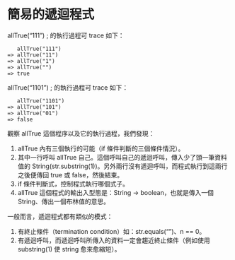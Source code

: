 # 簡易的遞迴程式

allTrue(“111”) ; 的執行過程可 trace 如下：

       allTrue("111")
    => allTrue("11")
    => allTrue("1")
    => allTrue("")
    => true

allTrue(“1101”) ; 的執行過程可 trace 如下：

       allTrue("1101")
    => allTrue("101")
    => allTrue("01")
    => false

觀察 allTrue 這個程序以及它的執行過程，我們發現：

1. allTrue 內有三個執行的可能（if 條件判斷的三個條件情況）。
2. 其中一行呼叫 allTrue 自己。這個呼叫自己的遞迴呼叫，傳入少了頭一筆資料值的 String(str.substring(1))。另外兩行沒有遞迴呼叫，而程式執行到這兩行之後便傳回 true 或 false，然後結束。
3. if 條件判斷式，控制程式執行哪個式子。
4. allTrue 這個程式的輸出入型態是：String -> boolean，也就是傳入一個 String、傳出一個布林值的意思。

一般而言，遞迴程式都有類似的模式：

1. 有終止條件（termination condition）如：str.equals(“”)、n == 0。
2. 有遞迴呼叫，而遞迴呼叫所傳入的資料一定會趨近終止條件（例如使用 substring(1) 使 string 愈來愈縮短）。
